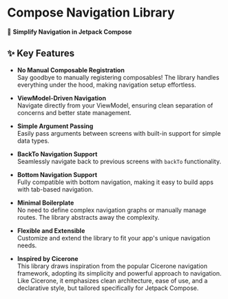 # Compose Navigation Library
🚀 **Simplify Navigation in Jetpack Compose**  

## ✨ **Key Features**

- **No Manual Composable Registration**  
  Say goodbye to manually registering composables! The library handles everything under the hood, making navigation setup effortless.

- **ViewModel-Driven Navigation**  
  Navigate directly from your ViewModel, ensuring clean separation of concerns and better state management.

- **Simple Argument Passing**  
  Easily pass arguments between screens with built-in support for simple data types.

- **BackTo Navigation Support**  
  Seamlessly navigate back to previous screens with `backTo` functionality.

- **Bottom Navigation Support**  
  Fully compatible with bottom navigation, making it easy to build apps with tab-based navigation.

- **Minimal Boilerplate**  
  No need to define complex navigation graphs or manually manage routes. The library abstracts away the complexity.

- **Flexible and Extensible**  
  Customize and extend the library to fit your app's unique navigation needs.

- **Inspired by Cicerone**  
    This library draws inspiration from the popular Cicerone navigation framework, adopting its simplicity and powerful approach to navigation. Like Cicerone, it emphasizes clean architecture, ease of use, and a declarative style, but tailored specifically for Jetpack Compose.
